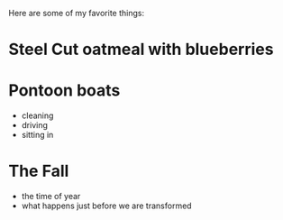 Here are some of my favorite things:
# Steel Cut oatmeal with blueberries
# Pontoon boats
  * cleaning 
  * driving
  * sitting in
# The Fall
  * the time of year
  * what happens just before we are transformed
